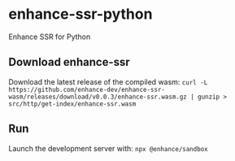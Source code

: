 # enhance-ssr-python
Enhance SSR for Python


## Download enhance-ssr
Download the latest release of the compiled wasm:
`curl -L https://github.com/enhance-dev/enhance-ssr-wasm/releases/download/v0.0.3/enhance-ssr.wasm.gz | gunzip > src/http/get-index/enhance-ssr.wasm` 

## Run 
Launch the development server with:
`npx @enhance/sandbox`
